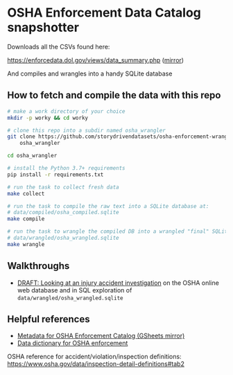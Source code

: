 # OSHA Enforcement Data Catalog snapshotter


Downloads all the CSVs found here:

https://enforcedata.dol.gov/views/data_summary.php ([mirror](https://enforcedata.dol.gov/views/data_summary.php))

And compiles and wrangles into a handy SQLite database




## How to fetch and compile the data with this repo

```sh
# make a work directory of your choice
mkdir -p worky && cd worky

# clone this repo into a subdir named osha_wrangler
git clone https://github.com/storydrivendatasets/osha-enforcement-wrangler \
    osha_wrangler

cd osha_wrangler

# install the Python 3.7+ requirements
pip install -r requirements.txt

# run the task to collect fresh data
make collect

# run the task to compile the raw text into a SQLite database at:
# data/compiled/osha_compiled.sqlite
make compile

# run the task to wrangle the compiled DB into a wrangled "final" SQLite DB at:
# data/wrangled/osha_wrangled.sqlite
make wrangle
```

## Walkthroughs

- [DRAFT: Looking at an injury accident investigation](walkthroughs/single-accident-inspection/index.md) on the OSHA online web database and in SQL exploration of `data/wrangled/osha_wrangled.sqlite`


## Helpful references

- [Metadata for OSHA Enforcement Catalog (GSheets mirror)](https://docs.google.com/spreadsheets/d/1aHcSXSkPfUITRHE7Khsi-WuHbH2heYFXkb64DCRBiMo/edit#gid=1891906742)
- [Data dictionary for OSHA enforcement](https://docs.google.com/spreadsheets/d/1aHcSXSkPfUITRHE7Khsi-WuHbH2heYFXkb64DCRBiMo/edit#gid=0)

OSHA reference for accident/violation/inspection definitions:
https://www.osha.gov/data/inspection-detail-definitions#tab2


